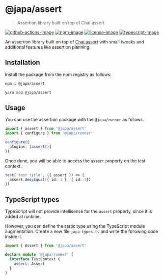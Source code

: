 # @japa/assert
> Assertion library built on top of Chai.assert

[![github-actions-image]][github-actions-url] [![npm-image]][npm-url] [![license-image]][license-url] [![typescript-image]][typescript-url]

An assertion library built on top of [Chai.assert](https://www.chaijs.com/guide/styles/#assert) with small tweaks and additional features like assertion planning.

## Installation
Install the package from the npm registry as follows:

```sh
npm i @japa/assert

yarn add @japa/assert
```

## Usage
You can use the assertion package with the `@japa/runner` as follows.

```ts
import { assert } from '@japa/assert'
import { configure } from '@japa/runner'

configure({
  plugins: [assert()]
})
```

Once done, you will be able to access the `assert` property on the test context.

```ts
test('test title', ({ assert }) => {
  assert.deepEqual({ id: 1 }, { id: 1})
})
```

## TypeScript types
TypeScript will not provide intellisense for the `assert` property, since it is added at runtime.

However, you can define the static type using the TypeScript module augmentation. Create a new file `japa-types.ts` and write the following code inside it.

```ts
import { Assert } from '@japa/assert'

declare module '@japa/runner' {
  interface TestContext {
    assert: Assert
  }
}
```

[github-actions-url]: https://github.com/japa/assert/actions/workflows/test.yml
[github-actions-image]: https://img.shields.io/github/workflow/status/japa/assert/test?style=for-the-badge "github-actions"

[npm-image]: https://img.shields.io/npm/v/@japa/assert.svg?style=for-the-badge&logo=npm
[npm-url]: https://npmjs.org/package/@japa/assert "npm"

[license-image]: https://img.shields.io/npm/l/@japa/assert?color=blueviolet&style=for-the-badge
[license-url]: LICENSE.md "license"

[typescript-image]: https://img.shields.io/badge/Typescript-294E80.svg?style=for-the-badge&logo=typescript
[typescript-url]:  "typescript"
